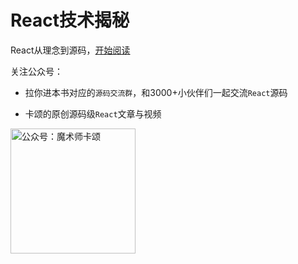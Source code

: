 # React技术揭秘

React从理念到源码，[开始阅读](https://react.iamkasong.com/)


关注公众号：

- 拉你进本书对应的`源码交流群`，和3000+小伙伴们一起交流`React`源码

- 卡颂的原创源码级`React`文章与视频


<img width="200" src="https://p4.ssl.qhimg.com/t0125877eac50823b5a.jpg" alt="公众号：魔术师卡颂" />
